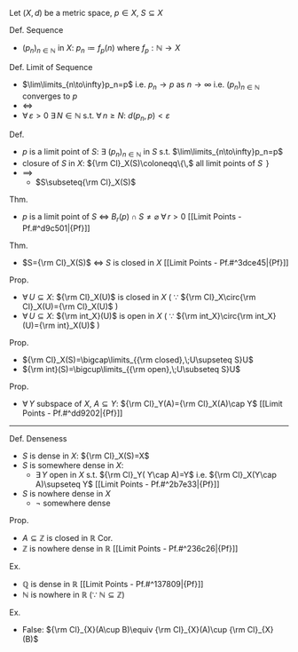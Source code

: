 
Let $(X,\,d)$ be a metric space, $p\in X$, $S\subseteq X$

Def. Sequence
- $(p_n)_{n\in\mathbb{N}}$ in $X$:  $p_n\coloneqq f_p(n)$  where  $f_p:\mathbb{N}\to X$

Def. Limit of Sequence
- $\lim\limits_{n\to\infty}p_n=p$  i.e.  $p_n\to p$ as $n\to\infty$  i.e.  $(p_n)_{n\in\mathbb{N}}$ converges to $p$
- $\iff$
- $\forall\,\varepsilon>0$  $\exists\,N\in\mathbb{N}$  s.t.  $\forall\,n\geq N$:  $d(p_n,\,p)<\varepsilon$

Def.
- $p$ is a limit point of $S$:  $\exists$ $(p_n)_{n\in\mathbb{N}}$ in $S$  s.t. $\lim\limits_{n\to\infty}p_n=p$
- closure of $S$ in $X$:  ${\rm Cl}_X(S)\coloneqq\{\,$ all limit points of $S$ $\,\}$
- $\implies$
	- $S\subseteq{\rm Cl}_X(S)$

Thm.
- $p$ is a limit point of $S$  $\iff$  $B_r(p)\cap S\neq\varnothing$  $\forall\,r>0$  [[Limit Points - Pf.#^d9c501|{Pf}]]

Thm.
- $S={\rm Cl}_X(S)$  $\iff$  $S$ is closed in $X$  [[Limit Points - Pf.#^3dce45|{Pf}]]

Prop.
- $\forall\,U\subseteq X$: ${\rm Cl}_X(U)$ is closed in $X$  ( $\because$ ${\rm Cl}_X\circ{\rm Cl}_X(U)={\rm Cl}_X(U)$ )
- $\forall\,U\subseteq X$: ${\rm int_X}(U)$ is open in $X$    ( $\because$ ${\rm int_X}\circ{\rm int_X}(U)={\rm int}_X(U)$ )

Prop.
- ${\rm Cl}_X(S)=\bigcap\limits_{{\rm closed},\;U\supseteq S}U$
- ${\rm int}(S)=\bigcup\limits_{{\rm open},\;U\subseteq S}U$

Prop.
- $\forall\,Y$ subspace of $X$, $A\subseteq Y$:  ${\rm Cl}_Y(A)={\rm Cl}_X(A)\cap Y$  [[Limit Points - Pf.#^dd9202|{Pf}]]

---

Def. Denseness
- $S$ is dense in $X$:  ${\rm Cl}_X(S)=X$
- $S$ is somewhere dense in $X$:
	- $\exists\,Y$ open in $X$  s.t. ${\rm Cl}_Y( Y\cap A)=Y$  i.e.  ${\rm Cl}_X(Y\cap A)\supseteq Y$  [[Limit Points - Pf.#^2b7e33|{Pf}]]
- $S$ is nowhere dense in $X$
	- $\neg$ somewhere dense

Prop.
- $A\subseteq\mathbb{Z}$ is closed in $\mathbb{R}$
Cor.
- $\mathbb{Z}$ is nowhere dense in $\mathbb{R}$  [[Limit Points - Pf.#^236c26|{Pf}]]

Ex.
- $\mathbb{Q}$ is dense in $\mathbb{R}$  [[Limit Points - Pf.#^137809|{Pf}]]
- $\mathbb{N}$ is nowhere in $\mathbb{R}$  ($\because$ $\mathbb{N}\subseteq\mathbb{Z}$)

Ex.
- False:  ${\rm Cl}_{X}(A\cup B)\equiv {\rm Cl}_{X}(A)\cup {\rm Cl}_{X}(B)$